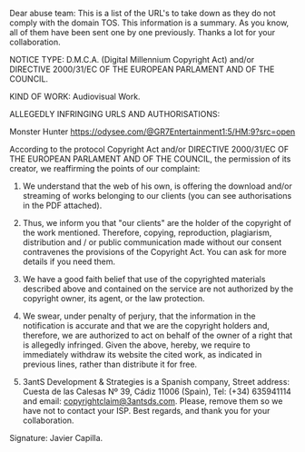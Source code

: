 Dear abuse team:
This is a list of the URL's to take down as they do not comply with the domain TOS.
This information is a summary. As you know, all of them have been sent one by one previously.
Thanks a lot for your collaboration.

NOTICE TYPE: D.M.C.A. (Digital Millennium Copyright Act) and/or DIRECTIVE 2000/31/EC OF THE EUROPEAN PARLAMENT AND OF THE COUNCIL.

KIND OF WORK: Audiovisual Work.

ALLEGEDLY INFRINGING URLS AND AUTHORISATIONS:


Monster Hunter
https://odysee.com/@GR7Entertainment1:5/HM:9?src=open

According to the protocol Copyright Act and/or DIRECTIVE 2000/31/EC OF THE EUROPEAN PARLAMENT AND OF THE COUNCIL, the permission of its creator, we reaffirming the points of our complaint:

1. We understand that the web of his own, is offering the download and/or streaming of works belonging to our clients (you can see authorisations in the PDF attached).

2. Thus, we inform you that "our clients" are the holder of the copyright of the work mentioned. Therefore, copying, reproduction, plagiarism, distribution and / or public communication made without our consent contravenes the provisions of the Copyright Act. You can ask for more details if you need them.

3. We have a good faith belief that use of the copyrighted materials described above and contained on the service are not authorized by the copyright owner, its agent, or the law protection.

4. We swear, under penalty of perjury, that the information in the notification is accurate and that we are the copyright holders and, therefore, we are authorized to act on behalf of the owner of a right that is allegedly infringed. Given the above, hereby, we require to immediately withdraw its website the cited work, as indicated in previous lines, rather than distribute it for free.

5. 3antS Development & Strategies is a Spanish company, Street address: Cuesta de las Calesas Nº 39, Cádiz 11006 (Spain), Tel: (+34) 635941114 and email: copyrightclaim@3antsds.com.
Please, remove them so we have not to contact your ISP.
Best regards, and thank you for your collaboration.

Signature: Javier Capilla.

<poersonal information hidden>

